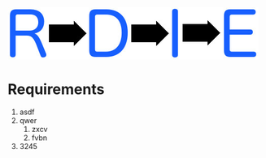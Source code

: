![](/images/rdie.jpg)

# [](#requirements)Requirements

1.  asdf
1.  qwer
	1.  zxcv
	1.  fvbn   
1.  3245